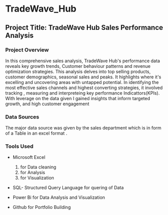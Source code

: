 # TradeWave_Hub

## Project Title: TradeWave Hub Sales Performance Analysis
### Project Overview 


In this comprehensive sales analysis, TradeWave Hub's performance data reveals key growth trends, Customer behaviour patterns and revenue optimization strategies. This analysis delves into top selling products, customer demographics, seasonal sales and  peaks. It highlights where it's excelling and uncovering areas with untapped potential. In identifying the most effective sales channels and highest converting strategies, it involved tracking , measuring and interpreteing key performance Indicattors(KPIs). With leverage on the data given I gained insights that inform targeted growth, and high customer engagement 

### Data Sources
The major data source was given by the sales department which is in form of a Table in an excel format .

### Tools Used
- Microsoft Excel 
  1. for Data cleaning
  2. for Analysis
  3. for Visualization
     
- SQL- Structured Query Language for quering of Data
  
- Power Bi for Data Analysis and Visualization
  
- Github for Portfolio Building
  
